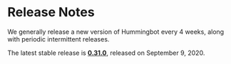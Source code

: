 # Release Notes

We generally release a new version of Hummingbot every 4 weeks, along with periodic intermittent releases.

The latest stable release is **[0.31.0](/release-notes/0.31.0)**, released on September 9, 2020.